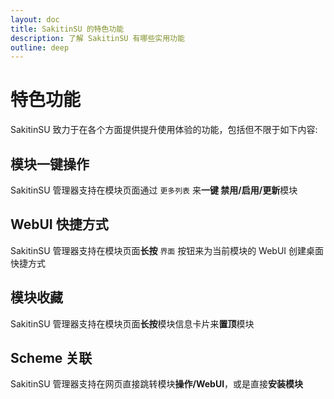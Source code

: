```yaml
---
layout: doc
title: SakitinSU 的特色功能
description: 了解 SakitinSU 有哪些实用功能
outline: deep
---
```


# 特色功能

SakitinSU 致力于在各个方面提供提升使用体验的功能，包括但不限于如下内容:

## 模块一键操作

SakitinSU 管理器支持在模块页面通过 `更多列表` 来**一键 禁用/启用/更新**模块

## WebUI 快捷方式

SakitinSU 管理器支持在模块页面**长按** `界面` 按钮来为当前模块的 WebUI 创建桌面快捷方式

## 模块收藏

SakitinSU 管理器支持在模块页面**长按**模块信息卡片来**置顶**模块

## Scheme 关联

SakitinSU 管理器支持在网页直接跳转模块**操作/WebUI**，或是直接**安装模块**
